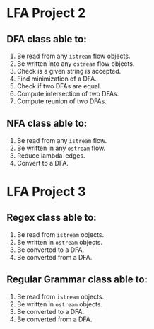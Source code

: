 # LFA Project 2

## DFA class able to:
1. Be read from any `istream` flow objects.
1. Be written into any `ostream` flow objects.
1. Check is a given string is accepted.
1. Find minimization of a DFA.
1. Check if two DFAs are equal.
1. Compute intersection of two DFAs.
1. Compute reunion of two DFAs.

## NFA class able to:
1. Be read from any `istream` flow.
1. Be written in any `ostream` flow.
1. Reduce lambda-edges.
1. Convert to a DFA.

# LFA Project 3

## Regex class able to:
1. Be read from `istream` objects.
1. Be written in `ostream` objects.
1. Be converted to a DFA.
1. Be converted from a DFA.

## Regular Grammar class able to:
1. Be read from `istream` objects.
1. Be written in `ostream` objects.
1. Be converted to a DFA.
1. Be converted from a DFA.
